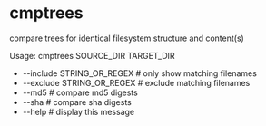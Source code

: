 # cmptrees
compare trees for identical filesystem structure and content(s)

Usage: cmptrees SOURCE_DIR TARGET_DIR

- --include STRING_OR_REGEX # only show matching filenames
- --exclude STRING_OR_REGEX # exclude matching filenames
- --md5 # compare md5 digests
- --sha # compare sha digests
- --help # display this message

